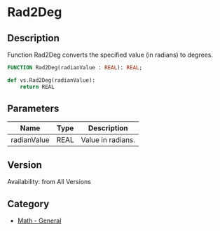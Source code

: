 # Rad2Deg

## Description
Function Rad2Deg converts the specified value (in radians) to degrees.

```pascal
FUNCTION Rad2Deg(radianValue : REAL): REAL;
```

```python
def vs.Rad2Deg(radianValue):
    return REAL
```

## Parameters
|Name|Type|Description|
|---|---|---|
|radianValue|REAL|Value in radians.|

## Version
Availability: from All Versions

## Category
* [Math - General](../Categories/Math%20-%20General.md)
